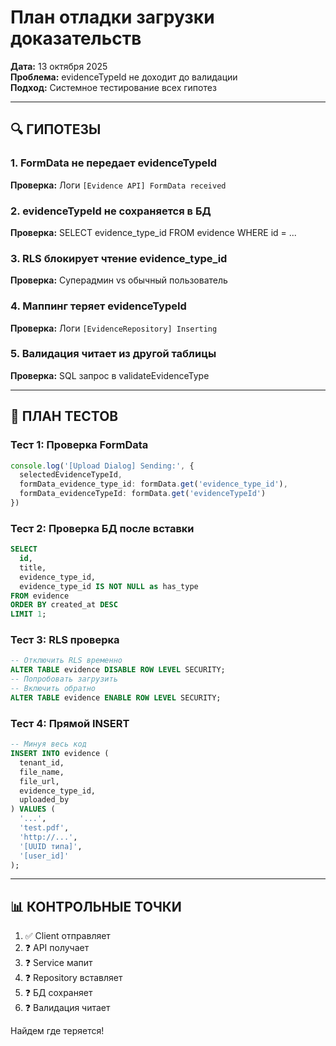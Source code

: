 # План отладки загрузки доказательств

**Дата:** 13 октября 2025  
**Проблема:** evidenceTypeId не доходит до валидации  
**Подход:** Системное тестирование всех гипотез

---

## 🔍 ГИПОТЕЗЫ

### 1. FormData не передает evidenceTypeId
**Проверка:** Логи `[Evidence API] FormData received`

### 2. evidenceTypeId не сохраняется в БД
**Проверка:** SELECT evidence_type_id FROM evidence WHERE id = ...

### 3. RLS блокирует чтение evidence_type_id
**Проверка:** Суперадмин vs обычный пользователь

### 4. Маппинг теряет evidenceTypeId
**Проверка:** Логи `[EvidenceRepository] Inserting`

### 5. Валидация читает из другой таблицы
**Проверка:** SQL запрос в validateEvidenceType

---

## 🧪 ПЛАН ТЕСТОВ

### Тест 1: Проверка FormData
```typescript
console.log('[Upload Dialog] Sending:', {
  selectedEvidenceTypeId,
  formData_evidence_type_id: formData.get('evidence_type_id'),
  formData_evidenceTypeId: formData.get('evidenceTypeId')
})
```

### Тест 2: Проверка БД после вставки
```sql
SELECT 
  id, 
  title, 
  evidence_type_id,
  evidence_type_id IS NOT NULL as has_type
FROM evidence
ORDER BY created_at DESC
LIMIT 1;
```

### Тест 3: RLS проверка
```sql
-- Отключить RLS временно
ALTER TABLE evidence DISABLE ROW LEVEL SECURITY;
-- Попробовать загрузить
-- Включить обратно
ALTER TABLE evidence ENABLE ROW LEVEL SECURITY;
```

### Тест 4: Прямой INSERT
```sql
-- Минуя весь код
INSERT INTO evidence (
  tenant_id,
  file_name,
  file_url,
  evidence_type_id,
  uploaded_by
) VALUES (
  '...',
  'test.pdf',
  'http://...',
  '[UUID типа]',
  '[user_id]'
);
```

---

## 📊 КОНТРОЛЬНЫЕ ТОЧКИ

1. ✅ Client отправляет
2. ❓ API получает
3. ❓ Service мапит
4. ❓ Repository вставляет
5. ❓ БД сохраняет
6. ❓ Валидация читает

Найдем где теряется!

